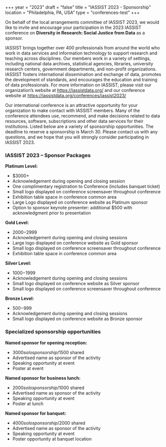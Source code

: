 +++
year = "2023"
draft = "false"
title = "IASSIST 2023 - Sponsorship"
location = "Philadelphia, PA, USA"
type = "conferences-test"
+++

On behalf of the local arrangements committee of IASSIST 2023, we would like to invite and encourage your participation in the 2023 IASSIST conference on **Diversity in Research: Social Justice from Data** as a sponsor. 

IASSIST brings together over 400 professionals from around the world who work in data services and information technology to support research and teaching across disciplines. Our members work in a variety of settings, including national data archives, statistical agencies, libraries, university research centers, government departments, and non-profit organizations. IASSIST fosters international dissemination and exchange of data, promotes the development of standards, and encourages the education and training of data professionals. For more information on IASSIST, please visit our organization’s website at https://iassistdata.org/ and our conference website at https://iassistdata.org/conferences/iassist2023/

Our international conference is an attractive opportunity for your organization to make contact with IASSIST members. Many of the conference attendees use, recommend, and make decisions related to data resources, software, subscriptions and other data services for their institutions. Listed below are a variety of sponsorship opportunities. The deadline to reserve a sponsorship is March 30. Please contact us with any questions, and we hope that you will strongly consider participating in IASSIST 2023.

### IASSIST 2023 – Sponsor Packages

**Platinum Level:**

- $3000+
- Acknowledgement during opening and closing session
- One complimentary registration to Conference (includes banquet ticket)
- Small logo displayed on conference screensaver throughout conference 
- Exhibition table space in conference common area
- Large Logo displayed on conference website as Platinum sponsor
- Option to sponsor keynote presenter: additional $500 with acknowledgment prior to presentation

**Gold Level:**

- $2000-$2999 
- Acknowledgement during opening and closing sessions
- Large logo displayed on conference website as Gold sponsor
- Small logo displayed on conference screensaver throughout conference 
- Exhibition table space in conference common area

**Silver Level:**

- $1000-$1999 
- Acknowledgement during opening and closing sessions
- Small logo displayed on conference website as Silver sponsor
- Small logo displayed on conference screensaver throughout conference 

**Bronze Level:**

- $500-$999 
- Acknowledgement during opening and closing sessions
- Small logo displayed on conference website as Bronze sponsor


### Specialized sponsorship opportunities

**Named sponsor for opening reception:**
- $3000 solo sponsorship/$1500 shared
- Advertised name as sponsor of the activity
- Speaking opportunity at event
- Poster at event 

**Named sponsor for business lunch:**
- $2000 solo sponsorship/$1000 shared
- Advertised name as sponsor of the activity
- Speaking opportunity at event
- Poster at lunch

**Named sponsor for banquet:**
- $4000 solo sponsorship/$2000 shared
- Advertised name as sponsor of the activity
- Speaking opportunity at event
- Poster opportunity at banquet location




